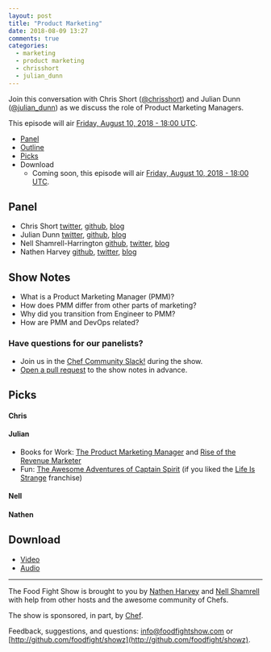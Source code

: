 ```yaml
---
layout: post
title: "Product Marketing"
date: 2018-08-09 13:27
comments: true
categories: 
  - marketing
  - product marketing
  - chrisshort
  - julian_dunn
---
```


Join this conversation with Chris Short ([@chrisshort](https://twitter.com/chrisshort)) and Julian Dunn ([@julian_dunn](https://twitter.com/julian_dunn)) as we discuss the role of Product Marketing Managers.

This episode will air [Friday, August 10, 2018 - 18:00 UTC](https://everytimezone.com/#2018-8-10,420,b8jj).

* [Panel](/2018/08/product-marketing.html#panel)
* [Outline](/2018/08/product-marketing.html#outline)
* [Picks](/2018/08/product-marketing.html#picks)
* Download
  * Coming soon, this episode will air [Friday, August 10, 2018 - 18:00 UTC](https://everytimezone.com/#2018-8-10,420,b8jj).
  
Panel<a name="panel"></a>
-----
* Chris Short [twitter](https://twitter.com/chrisshort), [github](https://github.com/chris-short), [blog](https://devopsish.com/)
* Julian Dunn [twitter](https://twitter.com/julian_dunn), [github](https://github.com/juliandunn), [blog](https://www.juliandunn.net)
* Nell Shamrell-Harrington [github](https://github.com/nellshamrell), [twitter](https://twitter.com/nellshamrell), [blog](http://nellshamrell.com/)
* Nathen Harvey [github](http://github.com/nathenharvey), [twitter](http://twitter.com/nathenharvey), [blog](http://nathenharvey.com)

## Show Notes<a name="outline"></a>

* What is a Product Marketing Manager (PMM)?
* How does PMM differ from other parts of marketing?
* Why did you transition from Engineer to PMM?
* How are PMM and DevOps related?

### Have questions for our panelists?

* Join us in the [Chef Community Slack!](http://community-slack.chef.io/) during the show.
* [Open a pull request](https://github.com/foodfight/showz/blob/master/scripts/episode-122-product-marketing.md) to the show notes in advance.



Picks<a name="picks"></a>
-----

#### Chris

#### Julian

* Books for Work: [The Product Marketing Manager](https://amzn.to/2viobjz) and [Rise of the Revenue Marketer](https://amzn.to/2vgnyaf)
* Fun: [The Awesome Adventures of Captain Spirit](https://store.steampowered.com/app/845070/The_Awesome_Adventures_of_Captain_Spirit/) (if you liked the [Life Is Strange](https://store.steampowered.com/franchise/square-enix) franchise)

#### Nell

#### Nathen

Download
--------
* [Video](http://youtu.be/o2vNz8WzdSg)
* [Audio](http://traffic.libsyn.com/foodfight/FFS122.mp3)

<hr />

The Food Fight Show is brought to you by [Nathen Harvey](https://twitter.com/nathenharvey) and [Nell Shamrell](https://twitter.com/nellshamrell) with help from other hosts and the awesome community of Chefs.

The show is sponsored, in part, by [Chef](http://www.chef.io).

Feedback, suggestions, and questions:  [info@foodfightshow.com](mailto:info@foodfightshow.com) or  [http://github.com/foodfight/showz](http://github.com/foodfight/showz).


